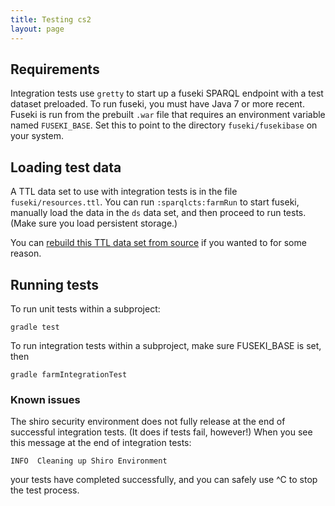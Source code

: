 ```yaml
---
title: Testing cs2
layout: page
---
```




## Requirements ##

Integration tests use `gretty` to start up a fuseki SPARQL endpoint with a test dataset preloaded.  To run fuseki, you must have Java 7 or more recent.  Fuseki is run from the prebuilt `.war` file that requires an environment variable named `FUSEKI_BASE`.  Set this to point to the directory `fuseki/fusekibase` on your system.

## Loading test data ##


A TTL data set to use with integration tests is in the file `fuseki/resources.ttl`. You can run `:sparqlcts:farmRun` to start fuseki, manually load the data in the `ds` data set, and then proceed to run tests.  (Make sure you load persistent storage.)

You can [rebuild this TTL data set from source](testdata) if you wanted to for some reason.

## Running tests ##

To run unit tests within a subproject:

    gradle test

To run integration tests within a subproject, make sure FUSEKI_BASE is set, then

    gradle farmIntegrationTest


### Known issues ###

The shiro security environment does not fully release at the end of successful integration tests.  (It does if tests fail, however!)  When you see this message at the end of integration tests:

    INFO  Cleaning up Shiro Environment

your tests have completed successfully, and you can safely use ^C to stop the test process.


